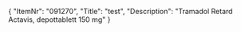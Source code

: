{
  "ItemNr": "091270",
  "Title": "test",
  "Description": "Tramadol Retard Actavis, depottablett 150 mg"
}